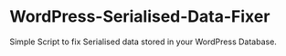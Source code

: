 WordPress-Serialised-Data-Fixer
===============================

Simple Script to fix  Serialised data stored in your WordPress Database.
